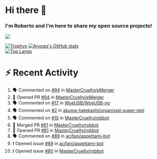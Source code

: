 # Hi there 👋
### I'm Roberto and I'm here to share my open source projects!

<img src="https://komarev.com/ghpvc/?username=mastercruelty&label=Profile views&color=0e75b6"><br>

[![Trophys](https://github-profile-trophy.vercel.app/?username=mastercruelty)](https://github.com/ryo-ma/github-profile-trophy)
[![Anurag's GitHub stats](https://github-readme-stats.vercel.app/api?username=mastercruelty&show_icons=true&theme=tokyonight)](https://github.com/anuraghazra/github-readme-stats)<br>
[![Top Langs](https://github-readme-stats.vercel.app/api/top-langs/?username=mastercruelty&langs_count=8&hide=jupyter%20notebook&exclude_repo=Alarm-project&langs_count=6&layout=compact&theme=tokyonight)](https://github.com/anuraghazra/github-readme-stats)

# :zap: Recent Activity
<!--START_SECTION:activity-->
1. 🗣 Commented on [#94](https://github.com/MasterCruelty/eMerger/issues/94) in [MasterCruelty/eMerger](https://github.com/MasterCruelty/eMerger)
2. 💪 Opened PR [#94](https://github.com/MasterCruelty/eMerger/pull/94) in [MasterCruelty/eMerger](https://github.com/MasterCruelty/eMerger)
3. 🗣 Commented on [#17](https://github.com/WoeUSB/WoeUSB-ng/issues/17) in [WoeUSB/WoeUSB-ng](https://github.com/WoeUSB/WoeUSB-ng)
4. 🗣 Commented on [#2](https://github.com/akuma-hatekashi/organized-super-repl/issues/2) in [akuma-hatekashi/organized-super-repl](https://github.com/akuma-hatekashi/organized-super-repl)
5. 🗣 Commented on [#15](https://github.com/MasterCruelty/robbot/issues/15) in [MasterCruelty/robbot](https://github.com/MasterCruelty/robbot)
6. 🎉 Merged PR [#81](https://github.com/MasterCruelty/robbot/pull/81) in [MasterCruelty/robbot](https://github.com/MasterCruelty/robbot)
7. 💪 Opened PR [#81](https://github.com/MasterCruelty/robbot/pull/81) in [MasterCruelty/robbot](https://github.com/MasterCruelty/robbot)
8. 🗣 Commented on [#89](https://github.com/acifani/aspettami-bot/issues/89) in [acifani/aspettami-bot](https://github.com/acifani/aspettami-bot)
9. ❗️ Opened issue [#89](https://github.com/acifani/aspettami-bot/issues/89) in [acifani/aspettami-bot](https://github.com/acifani/aspettami-bot)
10. ❗️ Opened issue [#80](https://github.com/MasterCruelty/robbot/issues/80) in [MasterCruelty/robbot](https://github.com/MasterCruelty/robbot)
<!--END_SECTION:activity-->
